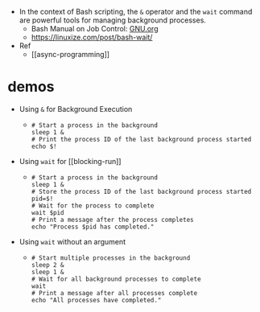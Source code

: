 - In the context of Bash scripting, the `&` operator and the `wait` command are powerful tools for managing background processes.
  - Bash Manual on Job Control: [GNU.org](https://www.gnu.org/software/bash/manual/html_node/Job-Control-Basics.html)
  - https://linuxize.com/post/bash-wait/
- Ref
  - [[async-programming]]
# demos
- Using `&` for Background Execution
  - ```shell
    # Start a process in the background
    sleep 1 &
    # Print the process ID of the last background process started
    echo $!
    ```
- Using `wait` for [[blocking-run]]
  - ```shell
    # Start a process in the background
    sleep 1 &
    # Store the process ID of the last background process started
    pid=$!
    # Wait for the process to complete
    wait $pid
    # Print a message after the process completes
    echo "Process $pid has completed."
    ```
- Using `wait` without an argument
  - ```shell
    # Start multiple processes in the background
    sleep 2 &
    sleep 1 &
    # Wait for all background processes to complete
    wait
    # Print a message after all processes complete
    echo "All processes have completed."
    ```